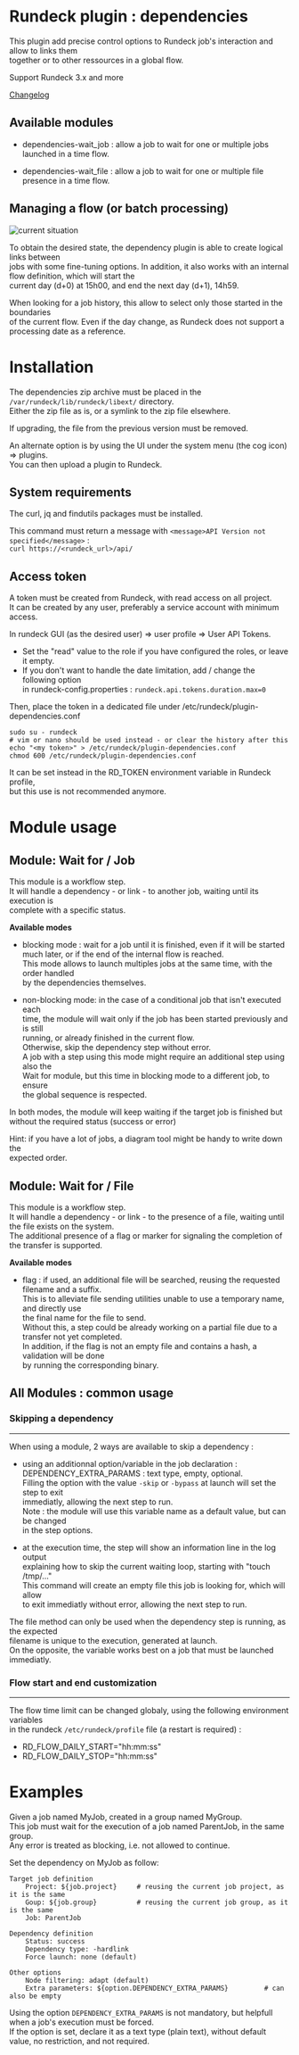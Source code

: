 # Rundeck plugin : dependencies

This plugin add precise control options to Rundeck job's interaction and allow to links them  
together or to other ressources in a global flow.   

Support Rundeck 3.x and more

[Changelog](CHANGELOG.md)



## Available modules

* dependencies-wait_job : allow a job to wait for one or multiple jobs launched in a time flow.

* dependencies-wait_file : allow a job to wait for one or multiple file presence in a time flow.  


## Managing a flow (or batch processing)

![current situation](doc/flow_1.png "flow - current situation")

To obtain the desired state, the dependency plugin is able to create logical links between  
jobs with some fine-tuning options.
In addition, it also works with an internal flow definition, which will start the  
current day (d+0) at 15h00, and end the next day (d+1), 14h59.  

When looking for a job history,  this allow to select only those started in the  boundaries  
of the current flow. Even if the day change, as Rundeck does not support a processing date as a reference.


# Installation

The dependencies zip archive must be placed in the `/var/rundeck/lib/rundeck/libext/` directory.  
Either the zip file as is, or a symlink to the zip file elsewhere.  

If upgrading, the file from the previous version must be removed.

An alternate option is by using the UI under the system menu (the cog icon) => plugins.  
You can then upload a plugin to Rundeck.


## System requirements

The curl, jq and findutils packages must be installed.  

This command must return a message with `<message>API Version not specified</message>` :  
  `curl https://<rundeck_url>/api/`


## Access token

A token must be created from Rundeck, with read access on all project.  
It can be created by any user, preferably a service account with minimum access.  

In rundeck GUI (as the desired user) => user profile => User API Tokens.  
- Set the "read" value to the role if you have configured the roles, or leave it empty.  
- If you don't want to handle the date limitation, add / change the following option  
  in rundeck-config.properties : `rundeck.api.tokens.duration.max=0`  

Then, place the token in a dedicated file under /etc/rundeck/plugin-dependencies.conf
```
sudo su - rundeck
# vim or nano should be used instead - or clear the history after this
echo "<my token>" > /etc/rundeck/plugin-dependencies.conf
chmod 600 /etc/rundeck/plugin-dependencies.conf
```

It can be set instead in the RD_TOKEN environment variable in Rundeck profile,  
but this use is not recommended anymore.


# Module usage

## Module: Wait for / Job  

This module is a workflow step.  
It will handle a dependency - or link - to another job, waiting until its execution is  
complete with a specific status.  


**Available modes**  

* blocking mode : wait for a job until it is finished, even if it will be started  
much later, or if the end of the internal flow is reached.  
This mode allows to launch multiples jobs at the same time, with the order handled  
by the dependencies themselves.  

* non-blocking mode: in the case of a conditional job that isn't executed each  
time, the module will wait only if the job has been started previously and is still  
running, or already finished in the current flow.  
Otherwise, skip the dependency step without error.  
A job with a step using this mode might require an additional step using also the  
Wait for module, but this time in blocking mode to a different job, to ensure  
the global sequence is respected.  

In both modes, the module will keep waiting if the target job is finished but  
without the required status (success or error)  

Hint: if you have a lot of jobs, a diagram tool might be handy to write down the  
expected order.  


## Module: Wait for / File  

This module is a workflow step.  
It will handle a dependency - or link - to the presence of a file, waiting until the  file exists on the system.  
The additional presence of a flag or marker for signaling the completion of the transfer is supported.


**Available modes**  

* flag : if used, an additional file will be searched, reusing the requested filename and a suffix.  
  This is to alleviate file sending utilities unable to use a temporary name, and directly use  
  the final name for the file to send.  
  Without this, a step could be already working on a partial file due to a transfer not yet completed.  
  In addition, if the flag is not an empty file and contains a hash, a validation will be done  
  by running the corresponding binary.  
  

## All Modules : common usage

### Skipping a dependency
------
When using a module, 2 ways are available to skip a dependency :  

* using an additionnal option/variable in the job declaration :  
DEPENDENCY_EXTRA_PARAMS : text type, empty, optional.  
Filling the option with the value `-skip` or `-bypass` at launch will set the step to exit  
immediatly, allowing the next step to run.  
Note : the  module will use this variable name as a default value, but can be changed  
in the step options.  

* at the execution time, the step will show an information line in the log output  
explaining  how to skip the current waiting loop, starting with "touch /tmp/..."   
This command will create an empty file this job is looking for, which will allow  
to exit immediatly without error, allowing the next step to run.  

The file method can only be used when the dependency step is running, as the expected  
filename is unique to the execution, generated at launch.  
On the opposite, the variable works best on a job that must be launched immediatly.  


### Flow start and end customization
------

The flow time limit can be changed globaly, using the following environment variables  
in the rundeck `/etc/rundeck/profile` file (a restart is required) :  

* RD_FLOW_DAILY_START="hh:mm:ss"
* RD_FLOW_DAILY_STOP="hh:mm:ss"


# Examples

Given a job named MyJob, created in a group named MyGroup.  
This job must wait for the execution of a job named ParentJob, in the same group.  
Any error is treated as blocking, i.e. not allowed to continue.  

Set the dependency on MyJob as follow:  
```
Target job definition
    Project: ${job.project}     # reusing the current job project, as it is the same
    Goup: ${job.group}          # reusing the current job group, as it is the same
    Job: ParentJob
  
Dependency definition
    Status: success
    Dependency type: -hardlink
    Force launch: none (default)

Other options
    Node filtering: adapt (default)
    Extra parameters: ${option.DEPENDENCY_EXTRA_PARAMS}         # can also be empty
```

Using the option `DEPENDENCY_EXTRA_PARAMS` is not mandatory, but helpfull when a job's execution must be forced.  
If the option is set, declare it as a text type (plain text), without default value, no restriction, and not required.  
